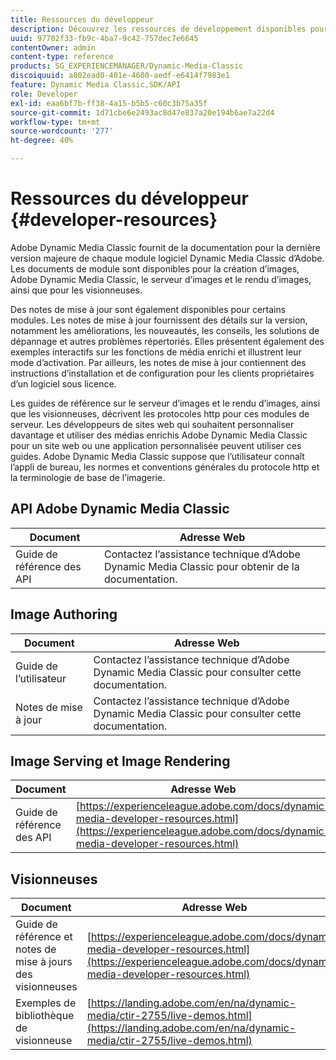 ```yaml
---
title: Ressources du développeur
description: Découvrez les ressources de développement disponibles pour Dynamic Media.
uuid: 97702f33-fb9c-4ba7-9c42-757dec7e6645
contentOwner: admin
content-type: reference
products: SG_EXPERIENCEMANAGER/Dynamic-Media-Classic
discoiquuid: a802ead0-401e-4600-aedf-e6414f7983e1
feature: Dynamic Media Classic,SDK/API
role: Developer
exl-id: eaa6bf7b-ff38-4a15-b5b5-c60c3b75a35f
source-git-commit: 1d71cbe6e2493ac8d47e837a20e194b6ae7a22d4
workflow-type: tm+mt
source-wordcount: '277'
ht-degree: 40%

---
```


# Ressources du développeur {#developer-resources}

Adobe Dynamic Media Classic fournit de la documentation pour la dernière version majeure de chaque module logiciel Dynamic Media Classic d’Adobe. Les documents de module sont disponibles pour la création d’images, Adobe Dynamic Media Classic, le serveur d’images et le rendu d’images, ainsi que pour les visionneuses.

Des notes de mise à jour sont également disponibles pour certains modules. Les notes de mise à jour fournissent des détails sur la version, notamment les améliorations, les nouveautés, les conseils, les solutions de dépannage et autres problèmes répertoriés. Elles présentent également des exemples interactifs sur les fonctions de média enrichi et illustrent leur mode d’activation. Par ailleurs, les notes de mise à jour contiennent des instructions d’installation et de configuration pour les clients propriétaires d’un logiciel sous licence.

Les guides de référence sur le serveur d’images et le rendu d’images, ainsi que les visionneuses, décrivent les protocoles http pour ces modules de serveur. Les développeurs de sites web qui souhaitent personnaliser davantage et utiliser des médias enrichis Adobe Dynamic Media Classic pour un site web ou une application personnalisée peuvent utiliser ces guides. Adobe Dynamic Media Classic suppose que l’utilisateur connaît l’appli de bureau, les normes et conventions générales du protocole http et la terminologie de base de l’imagerie.

## API Adobe Dynamic Media Classic

| Document | Adresse Web |
| --- | --- |
| Guide de référence des API | Contactez l’assistance technique d’Adobe Dynamic Media Classic pour obtenir de la documentation. |

## Image Authoring

| Document | Adresse Web |
| --- | --- |
| Guide de l’utilisateur | Contactez l’assistance technique d’Adobe Dynamic Media Classic pour consulter cette documentation. |
| Notes de mise à jour | Contactez l’assistance technique d’Adobe Dynamic Media Classic pour consulter cette documentation. |

##  Image Serving et Image Rendering

| Document | Adresse Web |
| --- | --- |
| Guide de référence des API | [https://experienceleague.adobe.com/docs/dynamic-media-developer-resources.html](https://experienceleague.adobe.com/docs/dynamic-media-developer-resources.html) |

## Visionneuses

| Document | Adresse Web |
| --- | --- |
| Guide de référence et notes de mise à jours des visionneuses | [https://experienceleague.adobe.com/docs/dynamic-media-developer-resources.html](https://experienceleague.adobe.com/docs/dynamic-media-developer-resources.html) |
| Exemples de bibliothèque de visionneuse | [https://landing.adobe.com/en/na/dynamic-media/ctir-2755/live-demos.html](https://landing.adobe.com/en/na/dynamic-media/ctir-2755/live-demos.html) |


<!-- 

**Web-to-Print**

|Document|Web address|
|--- |--- |
|Reference Guide|[https://www.adobe.com/go/learn_s7_webtoprint_en](https://www.adobe.com/go/learn_s7_webtoprint_en)| 

-->

